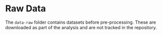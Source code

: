 # Raw Data

The `data-raw` folder contains datasets before pre-processing. These are
downloaded as part of the analysis and are not tracked in the repository.
